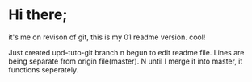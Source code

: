 # Hi there;
it's me on revison of git, this is my 01 readme version. cool!

Just created upd-tuto-git branch n begun to edit readme file. Lines are being separate from origin file(master). N until I merge it into master, it functions seperately. 